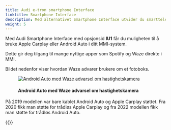 ```yaml
---
title: Audi e-tron smartphone Interface
linktitle: Smartphone Interface
description: Med alternativet Smartphone Interface utvider du smarttelefonen til MMI-systemet
weight: 5
---
```

<!-- markdownlint-disable MD033 -->
Med Audi Smartphone Interface med opsjonsid **IU1** får du muligheten til å bruke Apple Carplay eller Android Auto i ditt MMI-system.

Dette gir deg tilgang til mange nyttige apper som Spotify og Waze direkte i MMI.

Bildet nedenfor viser hvordan Waze advarer brukere om et fotoboks.

<figure>
    <a href="https://media.electrichasgoneaudi.net/multimedia/models/e-tron/technology/uiandoperations/smartphoneinterface/speedcam.jpeg">
        <img src="https://media.electrichasgoneaudi.net/multimedia/models/e-tron/technology/uiandoperations/smartphoneinterface/speedcams.jpg"
        class="img-fluid" alt="Android Auto med Waze advarsel om hastighetskamera" title="Android Auto med Waze advarsel om hastighetskamera">
    </a>
    <figcaption><h4>Android Auto med Waze advarsel om hastighetskamera</h4></figcaption>
</figure>

På 2019 modellen var bare kablet Android Auto og Apple Carplay støttet. Fra 2020 fikk man støtte for trådløs Apple Carplay og fra 2022 modellen fikk man støtte for trådløs Android Auto.

{{<children description="true" />}}
